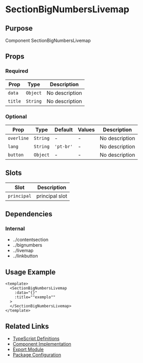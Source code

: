 # SectionBigNumbersLivemap

## Purpose

Component SectionBigNumbersLivemap

## Props

### Required

| Prop    | Type     | Description    |
| ------- | -------- | -------------- |
| `data`  | `Object` | No description |
| `title` | `String` | No description |

### Optional

| Prop       | Type     | Default   | Values | Description    |
| ---------- | -------- | --------- | ------ | -------------- |
| `overline` | `String` | -         | -      | No description |
| `lang`     | `String` | `'pt-br'` | -      | No description |
| `button`   | `Object` | -         | -      | No description |

## Slots

| Slot        | Description    |
| ----------- | -------------- |
| `principal` | principal slot |

## Dependencies

### Internal

- ../contentsection
- ../bignumbers
- ../livemap
- ../linkbutton

## Usage Example

```vue
<template>
  <SectionBigNumbersLivemap
    :data="{}"
    :title=""exemplo""
  >
  </SectionBigNumbersLivemap>
</template>
```

## Related Links

- [TypeScript Definitions](./SectionBigNumbersLivemap.d.ts)
- [Component Implementation](./SectionBigNumbersLivemap.vue)
- [Export Module](./sectionbignumberslivemap.js)
- [Package Configuration](./package.json)
